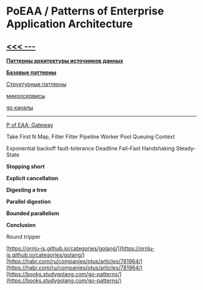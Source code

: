 # PoEAA / Patterns of Enterprise Application Architecture
## [<<< ---](../gomod.md)
[**Паттерны архитектуры источников данных**](PoEAA/sourcedata.md)

[**Базовые паттерны**](PoEAA/basic.md)

[Структурные паттерны](PoEAA/struct.md)

[микросервисы](PoEAA/micro.md)

[go каналы](PoEAA/gochan.md)

---

[P of EAA: Gateway](https://martinfowler.com/eaaCatalog/gateway.html)

Take First N
Map, Filter
Filter
Pipeline
Worker Pool
Queuing
Context

Exponential backoff
fault-tolerance
Deadline
Fail-Fast
Handshaking
Steady-State

**Stopping short**

**Explicit cancellation**

**Digesting a tree**

**Parallel digestion**

**Bounded parallelism**

**Conclusion**

Round tripper

[https://ornlu-is.github.io/categories/golang/](https://ornlu-is.github.io/categories/golang/)[https://habr.com/ru/companies/otus/articles/781964/](https://habr.com/ru/companies/otus/articles/781964/)[https://books.studygolang.com/go-patterns/](https://books.studygolang.com/go-patterns/)